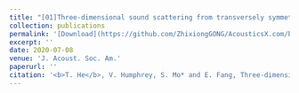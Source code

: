 ```yaml
---
title: "[01]Three-dimensional sound scattering from transversely symmetric surface waves in deep and shallow water using the equivalent source method (Highlight of the computational acoustics section)"
collection: publications
permalink: '[Download](https://github.com/ZhixiongGONG/AcousticsX.com/blob/6fa98059c6f0ea6d28d1f2e52d19b34b8369adac/files/Journal_01_2015APS_BesselSpheroid.pdf)'
excerpt: ''
date: 2020-07-08
venue: 'J. Acoust. Soc. Am.'
paperurl: ''
citation: '<b>T. He</b>, V. Humphrey, S. Mo* and E. Fang, Three-dimensional sound scattering from transversely symmetric surface waves in deep and shallow water using the equivalent source method, <i>J. Acoust. Soc. Am.</i> (IF: 2.1), 148, 73 (2020) (https://doi.org/10.1121/10.0001522)'
---
```


